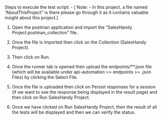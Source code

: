 Steps to execute the test script: -
[ Note: -  In this project, a file named “AboutThisProject” is there please go through it as it contains valuable insight about this project.]
1.	Open the postman application and import the “SalesHandy Project.postman_collection” file..

 

2.	Once the file is imported then click on the Collection (SalesHandy Project).

 

3.	Then click on Run.
 

4.	Once the runner tab is opened then upload the endpoints/**.json file (which will be available under api-automation >> endpoints >> .json Files) by clicking the Select File.

 

5.	Once the file is uploaded then click on Persist responses for a session (if we want to see the response being displayed in the result page) and then click on Run SalesHandy Project.

 


6.	Once we have clicked on Run SalesHandy Project, then the result of all the tests will be displayed and then we can verify the status.

 

